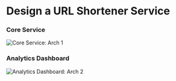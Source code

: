 # Design a URL Shortener Service

### Core Service

![Core Service: Arch 1](https://bharath-lakshman-kumar.s3.ap-south-1.amazonaws.com/URL%20Shortener/url-shortener-1.png)

### Analytics Dashboard

![Analytics Dashboard: Arch 2](https://bharath-lakshman-kumar.s3.ap-south-1.amazonaws.com/URL%20Shortener/url-shortener-2.png)
